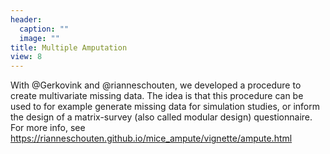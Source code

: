 ```yaml
---
header:
  caption: ""
  image: ""
title: Multiple Amputation
view: 8
---
```


With @Gerkovink and @rianneschouten, we developed a procedure to create multivariate missing data. The idea is that this procedure can be used to for example generate missing data for simulation studies, or inform the design of a matrix-survey (also called modular design) questionnaire.
For more info, see https://rianneschouten.github.io/mice_ampute/vignette/ampute.html
